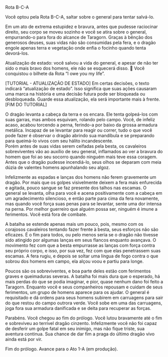 Rota B-C-A 
 
Você optou pela Rota B-C-A, saltar sobre o general para tentar salvá-lo. 
 
Em um ato de extrema estupidez e bravura, antes que pudesse raciocinar direito, seu corpo se moveu sozinho e você se atira sobre o general, empurrando-o para fora do alcance de Taragorn. Graças à bênção dos generosos deuses, suas vidas não são consumidas pela fera, e o dragão engole apenas terra e vegetação onde enfia o focinho quando tenta devorá-los. 
 
Atualização de estado: você salvou a vida do general, e apesar de não ter sido o mais bravo dos homens, ele não se esquecerá disso. 
 Você conquistou o bilhete da Rota “I owe you my life”. 
 
[TUTORIAL - ATUALIZAÇÃO DE ESTADO] 
Em certas decisões, o texto indicará “atualização de estado”. Isso significa que suas ações causaram uma marca na história e uma decisão futura pode ser bloqueada ou desbloqueada. 
Guarde essa atualização, ela será importante mais à frente. 
[FIM DO TUTORIAL] 
 
O dragão levanta a cabeça da terra e os encara. Ele tenta golpeá-los com suas garras, mas ambos esquivam, rolando pelo campo. Você, de infeliz acaso, acabou torcendo a perna, ferindo-a por baixo da grossa armadura metálica. Incapaz de se levantar para reagir ou correr, tudo o que você pode fazer é observar o dragão abrindo sua mandíbula e se preparando para queimá-lo vivos com seu hálito incandescente.  
Porém antes de suas vidas serem ceifadas pela besta, os cavaleiros sobreviventes vão ao auxílio de seu general, inflamados ao ver a bravura do homem que foi ao seu socorro quando ninguém mais teve essa coragem. Antes que o dragão pudesse incendiá-lo, seus olhos se deparam com meia dúzia de valentes homens apunhalando seu algoz.  
 
Infelizmente as espadas e lanças dos homens não ferem gravemente um dragão. Por mais que os golpes visivelmente deixem a fera mais enfurecida e agitada, pouco sangue se faz presente dos talhos nas escamas. O general se levanta, olha para você e acena positivamente com a cabeça em um agradecimento silencioso, e então parte para cima da fera novamente, mas quando você força suas penas para se levantar, sente uma dor intensa na perna. Por melhor guerreiro que alguém possa ser, ninguém é imune a ferimentos. Você está fora de combate.  
 
A batalha se estende apenas mais um pouco, pois, mesmo com os corajosos cavaleiros tentando fazer frente à besta, seus esforços não são eficazes. É o fim para todos, ou pelo menos seria se o dragão não tivesse sido atingido por algumas lanças em seus flancos enquanto avançava. O movimento fez com que a besta empurrasse as lanças com força contra seu próprio corpo, e isso, por sua vez, fez com que elas penetrassem suas escamas. A fera rugiu, e depois se soltar uma língua de fogo contra o que sobrou dos homens em campo, ela alçou voou e partiu para longe. 
 
Poucos são os sobreviventes, e boa parte deles estão com ferimentos graves e queimaduras severas. A batalha foi mais dura que o esperado, há mais perdas do que se podia imaginar, e pior, quase nenhum dano foi feito a Taragorn. Enquanto você e seus companheiros repousam e cuidam de seus ferimentos, um grupo de homens aparece para os ajudar. O general é requisitado e dá ordens para seus homens subirem em carruagens para sair do que restou do campo outrora verde. Você sobe em uma das carruagens, joga fora sua armadura danificada e se deita para recuperar as forças. 
 
Parabéns. Você chegou ao fim do prólogo. Você lutou bravamente até o fim e sobreviveu ao terrível dragão cinzento. Infelizmente você não foi capaz de desferir um golpe fatal em seu inimigo, mas não fique triste, sua aventura continua. Sua chance de dar fim a praga do último dragão vivo ainda está por vir. 
 
Fim do prólogo. Avance para o Ato 1-A (em produção). 